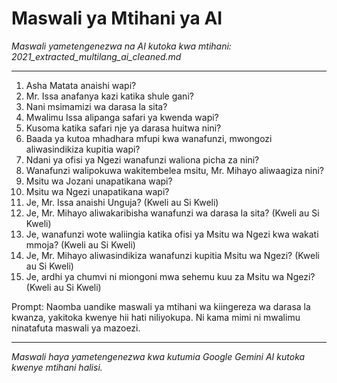 # Maswali ya Mtihani ya AI
*Maswali yametengenezwa na AI kutoka kwa mtihani: 2021_extracted_multilang_ai_cleaned.md*

---

1. Asha Matata anaishi wapi?
2. Mr. Issa anafanya kazi katika shule gani?
3. Nani msimamizi wa darasa la sita?
4. Mwalimu Issa alipanga safari ya kwenda wapi?
5. Kusoma katika safari nje ya darasa huitwa nini?
6. Baada ya kutoa mhadhara mfupi kwa wanafunzi, mwongozi aliwasindikiza kupitia wapi?
7. Ndani ya ofisi ya Ngezi wanafunzi waliona picha za nini?
8. Wanafunzi walipokuwa wakitembelea msitu, Mr. Mihayo aliwaagiza nini?
9. Msitu wa Jozani unapatikana wapi?
10. Msitu wa Ngezi unapatikana wapi?
11. Je, Mr. Issa anaishi Unguja? (Kweli au Si Kweli)
12. Je, Mr. Mihayo aliwakaribisha wanafunzi wa darasa la sita? (Kweli au Si Kweli)
13. Je, wanafunzi wote waliingia katika ofisi ya Msitu wa Ngezi kwa wakati mmoja? (Kweli au Si Kweli)
14. Je, Mr. Mihayo aliwasindikiza wanafunzi kupitia Msitu wa Ngezi? (Kweli au Si Kweli)
15. Je, ardhi ya chumvi ni miongoni mwa sehemu kuu za Msitu wa Ngezi? (Kweli au Si Kweli)

Prompt: Naomba uandike maswali ya mtihani wa kiingereza wa darasa la kwanza, yakitoka kwenye hii hati niliyokupa. Ni kama mimi ni mwalimu ninatafuta maswali ya mazoezi.

---
*Maswali haya yametengenezwa kwa kutumia Google Gemini AI kutoka kwenye mtihani halisi.*
